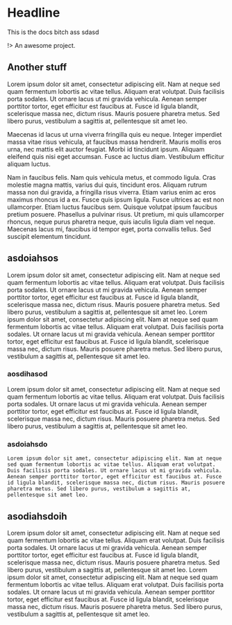# Headline
This is the docs bitch ass
sdasd

!> An awesome project.

## Another stuff
 Lorem ipsum dolor sit amet, consectetur adipiscing elit. Nam at neque sed quam fermentum lobortis ac vitae tellus. Aliquam erat volutpat. Duis facilisis porta sodales. Ut ornare lacus ut mi gravida vehicula. Aenean semper porttitor tortor, eget efficitur est faucibus at. Fusce id ligula blandit, scelerisque massa nec, dictum risus. Mauris posuere pharetra metus. Sed libero purus, vestibulum a sagittis at, pellentesque sit amet leo.

Maecenas id lacus ut urna viverra fringilla quis eu neque. Integer imperdiet massa vitae risus vehicula, at faucibus massa hendrerit. Mauris mollis eros urna, nec mattis elit auctor feugiat. Morbi id tincidunt ipsum. Aliquam eleifend quis nisi eget accumsan. Fusce ac luctus diam. Vestibulum efficitur aliquam luctus.

Nam in faucibus felis. Nam quis vehicula metus, et commodo ligula. Cras molestie magna mattis, varius dui quis, tincidunt eros. Aliquam rutrum massa non dui gravida, a fringilla risus viverra. Etiam varius enim ac eros maximus rhoncus id a ex. Fusce quis ipsum ligula. Fusce ultrices ac est non ullamcorper. Etiam luctus faucibus sem. Quisque volutpat ipsum faucibus pretium posuere. Phasellus a pulvinar risus. Ut pretium, mi quis ullamcorper rhoncus, neque purus pharetra neque, quis iaculis ligula diam vel neque. Maecenas lacus mi, faucibus id tempor eget, porta convallis tellus. Sed suscipit elementum tincidunt. 

## asdoiahsos

 Lorem ipsum dolor sit amet, consectetur adipiscing elit. Nam at neque sed quam fermentum lobortis ac vitae tellus. Aliquam erat volutpat. Duis facilisis porta sodales. Ut ornare lacus ut mi gravida vehicula. Aenean semper porttitor tortor, eget efficitur est faucibus at. Fusce id ligula blandit, scelerisque massa nec, dictum risus. Mauris posuere pharetra metus. Sed libero purus, vestibulum a sagittis at, pellentesque sit amet leo.
  Lorem ipsum dolor sit amet, consectetur adipiscing elit. Nam at neque sed quam fermentum lobortis ac vitae tellus. Aliquam erat volutpat. Duis facilisis porta sodales. Ut ornare lacus ut mi gravida vehicula. Aenean semper porttitor tortor, eget efficitur est faucibus at. Fusce id ligula blandit, scelerisque massa nec, dictum risus. Mauris posuere pharetra metus. Sed libero purus, vestibulum a sagittis at, pellentesque sit amet leo.

  ### aosdihasod
   Lorem ipsum dolor sit amet, consectetur adipiscing elit. Nam at neque sed quam fermentum lobortis ac vitae tellus. Aliquam erat volutpat. Duis facilisis porta sodales. Ut ornare lacus ut mi gravida vehicula. Aenean semper porttitor tortor, eget efficitur est faucibus at. Fusce id ligula blandit, scelerisque massa nec, dictum risus. Mauris posuere pharetra metus. Sed libero purus, vestibulum a sagittis at, pellentesque sit amet leo.

   ### asdoiahsdo
    Lorem ipsum dolor sit amet, consectetur adipiscing elit. Nam at neque sed quam fermentum lobortis ac vitae tellus. Aliquam erat volutpat. Duis facilisis porta sodales. Ut ornare lacus ut mi gravida vehicula. Aenean semper porttitor tortor, eget efficitur est faucibus at. Fusce id ligula blandit, scelerisque massa nec, dictum risus. Mauris posuere pharetra metus. Sed libero purus, vestibulum a sagittis at, pellentesque sit amet leo.

  ## asodiahsdoih
   Lorem ipsum dolor sit amet, consectetur adipiscing elit. Nam at neque sed quam fermentum lobortis ac vitae tellus. Aliquam erat volutpat. Duis facilisis porta sodales. Ut ornare lacus ut mi gravida vehicula. Aenean semper porttitor tortor, eget efficitur est faucibus at. Fusce id ligula blandit, scelerisque massa nec, dictum risus. Mauris posuere pharetra metus. Sed libero purus, vestibulum a sagittis at, pellentesque sit amet leo.  Lorem ipsum dolor sit amet, consectetur adipiscing elit. Nam at neque sed quam fermentum lobortis ac vitae tellus. Aliquam erat volutpat. Duis facilisis porta sodales. Ut ornare lacus ut mi gravida vehicula. Aenean semper porttitor tortor, eget efficitur est faucibus at. Fusce id ligula blandit, scelerisque massa nec, dictum risus. Mauris posuere pharetra metus. Sed libero purus, vestibulum a sagittis at, pellentesque sit amet leo.